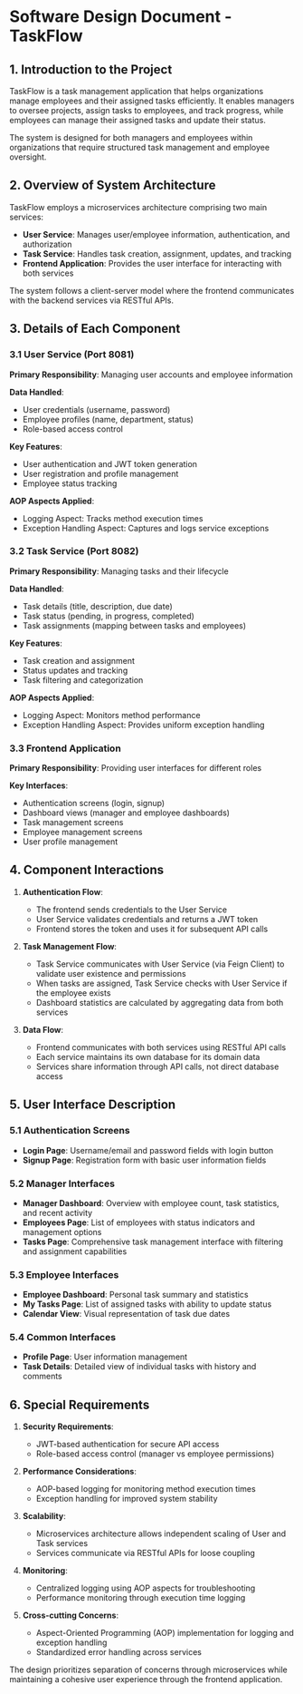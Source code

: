 # Software Design Document - TaskFlow

## 1. Introduction to the Project

TaskFlow is a task management application that helps organizations manage employees and their assigned tasks efficiently. It enables managers to oversee projects, assign tasks to employees, and track progress, while employees can manage their assigned tasks and update their status.

The system is designed for both managers and employees within organizations that require structured task management and employee oversight.

## 2. Overview of System Architecture

TaskFlow employs a microservices architecture comprising two main services:

- **User Service**: Manages user/employee information, authentication, and authorization
- **Task Service**: Handles task creation, assignment, updates, and tracking
- **Frontend Application**: Provides the user interface for interacting with both services

The system follows a client-server model where the frontend communicates with the backend services via RESTful APIs.

## 3. Details of Each Component

### 3.1 User Service (Port 8081)

**Primary Responsibility**: Managing user accounts and employee information

**Data Handled**:
- User credentials (username, password)
- Employee profiles (name, department, status)
- Role-based access control

**Key Features**:
- User authentication and JWT token generation
- User registration and profile management
- Employee status tracking

**AOP Aspects Applied**:
- Logging Aspect: Tracks method execution times
- Exception Handling Aspect: Captures and logs service exceptions

### 3.2 Task Service (Port 8082)

**Primary Responsibility**: Managing tasks and their lifecycle

**Data Handled**:
- Task details (title, description, due date)
- Task status (pending, in progress, completed)
- Task assignments (mapping between tasks and employees)

**Key Features**:
- Task creation and assignment
- Status updates and tracking
- Task filtering and categorization

**AOP Aspects Applied**:
- Logging Aspect: Monitors method performance
- Exception Handling Aspect: Provides uniform exception handling

### 3.3 Frontend Application

**Primary Responsibility**: Providing user interfaces for different roles

**Key Interfaces**:
- Authentication screens (login, signup)
- Dashboard views (manager and employee dashboards)
- Task management screens
- Employee management screens
- User profile management

## 4. Component Interactions

1. **Authentication Flow**:
   - The frontend sends credentials to the User Service
   - User Service validates credentials and returns a JWT token
   - Frontend stores the token and uses it for subsequent API calls

2. **Task Management Flow**:
   - Task Service communicates with User Service (via Feign Client) to validate user existence and permissions
   - When tasks are assigned, Task Service checks with User Service if the employee exists
   - Dashboard statistics are calculated by aggregating data from both services

3. **Data Flow**:
   - Frontend communicates with both services using RESTful API calls
   - Each service maintains its own database for its domain data
   - Services share information through API calls, not direct database access

## 5. User Interface Description

### 5.1 Authentication Screens
- **Login Page**: Username/email and password fields with login button
- **Signup Page**: Registration form with basic user information fields

### 5.2 Manager Interfaces
- **Manager Dashboard**: Overview with employee count, task statistics, and recent activity
- **Employees Page**: List of employees with status indicators and management options
- **Tasks Page**: Comprehensive task management interface with filtering and assignment capabilities

### 5.3 Employee Interfaces
- **Employee Dashboard**: Personal task summary and statistics
- **My Tasks Page**: List of assigned tasks with ability to update status
- **Calendar View**: Visual representation of task due dates

### 5.4 Common Interfaces
- **Profile Page**: User information management
- **Task Details**: Detailed view of individual tasks with history and comments

## 6. Special Requirements

1. **Security Requirements**:
   - JWT-based authentication for secure API access
   - Role-based access control (manager vs employee permissions)

2. **Performance Considerations**:
   - AOP-based logging for monitoring method execution times
   - Exception handling for improved system stability

3. **Scalability**:
   - Microservices architecture allows independent scaling of User and Task services
   - Services communicate via RESTful APIs for loose coupling

4. **Monitoring**:
   - Centralized logging using AOP aspects for troubleshooting
   - Performance monitoring through execution time logging

5. **Cross-cutting Concerns**:
   - Aspect-Oriented Programming (AOP) implementation for logging and exception handling
   - Standardized error handling across services

The design prioritizes separation of concerns through microservices while maintaining a cohesive user experience through the frontend application. 